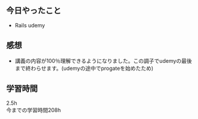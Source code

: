 ## 今日やったこと
- Rails udemy 

## 感想
- 講義の内容が100％理解できるようになりました。この調子でudemyの最後まで終わらせます。(udemyの途中でprogateを始めたため)

## 学習時間
2.5h  
今までの学習時間208h 

